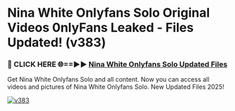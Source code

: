 # Nina White Onlyfans Solo Original Videos 0nlyFans Leaked - Files Updated! (v383)

<h3>🔴 CLICK HERE 🌐==►► <a href="https://tinyurl.com/ehrbuxhb" rel="nofollow">Nina White Onlyfans Solo Updated Files</a></h3>

Get Nina White Onlyfans Solo and all content. Now you can access all videos and pictures of Nina White Onlyfans Solo. New Updated Files 2025!

[![v383](https://i.imgur.com/lVYEuWS.gif)](https://tinyurl.com/ehrbuxhb)
